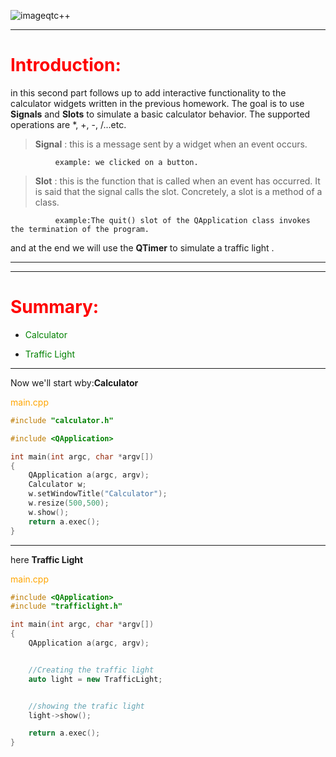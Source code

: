 
![imageqtc++](https://user-images.githubusercontent.com/93833171/142740904-ae7f6458-f497-47b1-b81f-f530250d112c.png)
 * * *
# <span style="color:red">Introduction:</span>

   in this second part follows up to add interactive functionality to the calculator widgets written in the previous homework. The goal is to use **Signals** and **Slots** to simulate a basic calculator behavior. The supported operations are *, +, -, /...etc.

> **Signal** : this is a message sent by a widget when an event occurs. 
            
              example: we clicked on a button.
              
              
              
> **Slot** : this is the function that is called when an event has occurred. It is said that the signal calls the slot. Concretely, a slot is a method of a class. 
            
              example:The quit() slot of the QApplication class invokes the termination of the program.

and at the end we will use the **QTimer** to simulate a traffic light .     
      

 * * *
 * * *

# <span style="color:red"> Summary:</span>
 * <span style="color:green"> Calculator</span>

 * <span style="color:green"> Traffic Light</span>

* * *
Now we'll start wby:**Calculator**

<span style="color:orange">main.cpp</span>
```cpp
#include "calculator.h"

#include <QApplication>

int main(int argc, char *argv[])
{
    QApplication a(argc, argv);
    Calculator w;
    w.setWindowTitle("Calculator");
    w.resize(500,500);
    w.show();
    return a.exec();
}
```
* *  *
here **Traffic Light**

<span style="color:orange">main.cpp</span>

```cpp
#include <QApplication>
#include "trafficlight.h"

int main(int argc, char *argv[])
{
    QApplication a(argc, argv);


    //Creating the traffic light
    auto light = new TrafficLight;


    //showing the trafic light
    light->show();

    return a.exec();
}

```
